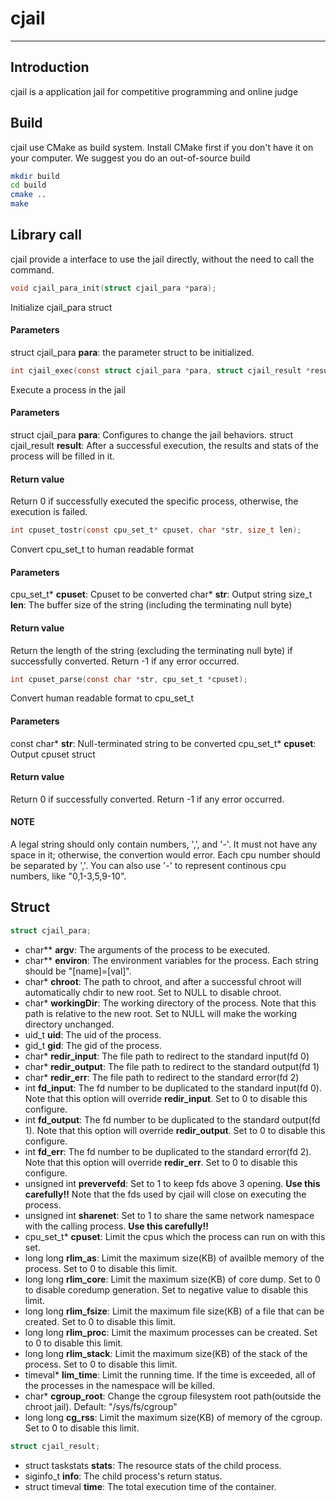 # cjail
---
## Introduction
cjail is a application jail for competitive programming and online judge

## Build
cjail use CMake as build system. Install CMake first if you don't have it on your computer.
We suggest you do an out-of-source build
```bash
mkdir build
cd build
cmake ..
make
```

## Library call
cjail provide a interface to use the jail directly, without the need to call the command.

```c
void cjail_para_init(struct cjail_para *para);
```
Initialize cjail_para struct
#### Parameters
struct cjail_para **para**: the parameter struct to be initialized.

```c
int cjail_exec(const struct cjail_para *para, struct cjail_result *result);
```
Execute a process in the jail
#### Parameters
struct cjail_para **para**: Configures to change the jail behaviors.
struct cjail_result **result**: After a successful execution, the results and stats of the process will be filled in it.
#### Return value
Return 0 if successfully executed the specific process, otherwise, the execution is failed.

```c
int cpuset_tostr(const cpu_set_t* cpuset, char *str, size_t len);
```
Convert cpu_set_t to human readable format
#### Parameters
cpu_set_t* **cpuset**: Cpuset to be converted
char* **str**: Output string
size_t **len**: The buffer size of the string (including the terminating null byte)
#### Return value
Return the length of the string (excluding the terminating null byte) if successfully converted. Return -1 if any error occurred.

```c
int cpuset_parse(const char *str, cpu_set_t *cpuset);
```
Convert human readable format to cpu_set_t
#### Parameters
const char* **str**: Null-terminated string to be converted
cpu_set_t* **cpuset**: Output cpuset struct
#### Return value
Return 0 if successfully converted. Return -1 if any error occurred.
#### NOTE
A legal string should only contain numbers, ',', and '-'. It must not have any space in it; otherwise, the convertion would error. Each cpu number should be separated by ','. You can also use '-' to represent continous cpu numbers, like "0,1-3,5,9-10".

## Struct
```c
struct cjail_para;
```
- char** **argv**: The arguments of the process to be executed.
- char** **environ**: The environment variables for the process. Each string should be "[name]=[val]".
- char* **chroot**: The path to chroot, and after a successful chroot will automatically chdir to new root. Set to NULL to disable chroot.
- char* **workingDir**: The working directory of the process. Note that this path is relative to the new root.
Set to NULL will make the working directory unchanged.
- uid_t **uid**: The uid of the process.
- gid_t **gid**: The gid of the process.
- char* **redir_input**: The file path to redirect to the standard input(fd 0)
- char* **redir_output**: The file path to redirect to the standard output(fd 1)
- char* **redir_err**: The file path to redirect to the standard error(fd 2)
- int **fd_input**: The fd number to be duplicated to the standard input(fd 0). Note that this option will override **redir_input**. Set to 0 to disable this configure.
- int **fd_output**: The fd number to be duplicated to the standard output(fd 1). Note that this option will override **redir_output**. Set to 0 to disable this configure.
- int **fd_err**: The fd number to be duplicated to the standard error(fd 2). Note that this option will override **redir_err**. Set to 0 to disable this configure.
- unsigned int **prevervefd**: Set to 1 to keep fds above 3 opening. **Use this carefully!!** Note that the fds used by cjail will close on executing the process.
- unsigned int **sharenet**: Set to 1 to share the same network namespace with the calling process. **Use this carefully!!**
- cpu_set_t* **cpuset**: Limit the cpus which the process can run on with this set.
- long long **rlim_as**: Limit the maximum size(KB) of availble memory of the process. Set to 0 to disable this limit.
- long long **rlim_core**: Limit the maximum size(KB) of core dump. Set to 0 to disable coredump generation. Set to negative value to disable this limit.
- long long **rlim_fsize**: Limit the maximum file size(KB) of a file that can be created. Set to 0 to disable this limit.
- long long **rlim_proc**: Limit the maximum processes can be created. Set to 0 to disable this limit.
- long long **rlim_stack**: Limit the maximum size(KB) of the stack of the process. Set to 0 to disable this limit.
- timeval* **lim_time**: Limit the running time. If the time is exceeded, all of the processes in the namespace will be killed.
- char* **cgroup_root**: Change the cgroup filesystem root path(outside the chroot jail). Default: "/sys/fs/cgroup"
- long long **cg_rss**: Limit the maximum size(KB) of memory of the cgroup. Set to 0 to disable this limit.

```c
struct cjail_result;
```
- struct taskstats **stats**: The resource stats of the child process.
- siginfo_t **info**: The child process's return status.
- struct timeval **time**: The total execution time of the container.

